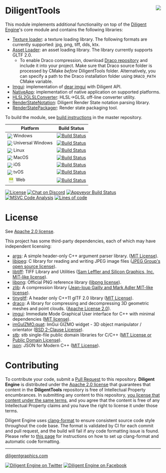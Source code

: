 # DiligentTools <img src="https://github.com/DiligentGraphics/DiligentCore/blob/master/media/diligentgraphics-logo.png" height=64 align="right" valign="middle">

This module implements additional functionality on top of the [Diligent Engine](https://github.com/DiligentGraphics/DiligentEngine)'s core module
and contains the following libraries:

* [Texture loader](TextureLoader): a texture loading library. The following formats are currently supported: jpg, png, tiff, dds, ktx.
* [Asset Loader](AssetLoader): an asset loading library. The library currently supports GLTF 2.0.
  * To enable Draco compression, download [Draco repository](https://github.com/google/draco) and include it into
    your project. Make sure that Draco source folder is processed by CMake *before* DiligentTools folder.
    Alternatively, you can specify a path to the Draco installation folder using `DRACO_PATH` CMake variable.
* [Imgui](Imgui): implementation of [dear imgui](https://github.com/ocornut/imgui) with Diligent API.
* [NativeApp](NativeApp): implementation of native application on supported platforms.
* [HLSL2GLSLConverter](HLSL2GLSLConverter): HLSL->GLSL off-line converter utility.
* [RenderStateNotation](RenderStateNotation): Diligent Render State notation parsing library.
* [RenderStatePackager](RenderStatePackager): Render state packaging tool.


To build the module, see [build instructions](https://github.com/DiligentGraphics/DiligentEngine/blob/master/README.md) in the master repository.

| Platform                                                                                                                                    |   Build Status                    |
| --------------------------------------------------------------------------------------------------------------------------------------------| --------------------------------- |
| <img src="https://github.com/DiligentGraphics/DiligentCore/blob/master/media/windows-logo.png" width=24 valign="middle"> Windows            | [![Build Status](https://github.com/DiligentGraphics/DiligentTools/actions/workflows/build-windows.yml/badge.svg?branch=master)](https://github.com/DiligentGraphics/DiligentTools/actions/workflows/build-windows.yml?query=branch%3Amaster) |
| <img src="https://github.com/DiligentGraphics/DiligentCore/blob/master/media/uwindows-logo.png" width=24 valign="middle"> Universal Windows | [![Build Status](https://github.com/DiligentGraphics/DiligentTools/actions/workflows/build-windows.yml/badge.svg?branch=master)](https://github.com/DiligentGraphics/DiligentTools/actions/workflows/build-windows.yml?query=branch%3Amaster) |
| <img src="https://github.com/DiligentGraphics/DiligentCore/blob/master/media/linux-logo.png" width=24 valign="middle"> Linux                | [![Build Status](https://github.com/DiligentGraphics/DiligentTools/actions/workflows/build-linux.yml/badge.svg?branch=master)](https://github.com/DiligentGraphics/DiligentTools/actions/workflows/build-linux.yml?query=branch%3Amaster) |
| <img src="https://github.com/DiligentGraphics/DiligentCore/blob/master/media/macos-logo.png" width=24 valign="middle"> MacOS                | [![Build Status](https://github.com/DiligentGraphics/DiligentTools/actions/workflows/build-apple.yml/badge.svg?branch=master)](https://github.com/DiligentGraphics/DiligentTools/actions/workflows/build-apple.yml?query=branch%3Amaster) |
| <img src="https://github.com/DiligentGraphics/DiligentCore/blob/master/media/apple-logo.png" width=24 valign="middle"> iOS                  | [![Build Status](https://github.com/DiligentGraphics/DiligentTools/actions/workflows/build-apple.yml/badge.svg?branch=master)](https://github.com/DiligentGraphics/DiligentTools/actions/workflows/build-apple.yml?query=branch%3Amaster) |
| <img src="https://github.com/DiligentGraphics/DiligentCore/blob/master/media/tvos-logo.png" width=24 valign="middle"> tvOS                  | [![Build Status](https://github.com/DiligentGraphics/DiligentTools/actions/workflows/build-apple.yml/badge.svg?branch=master)](https://github.com/DiligentGraphics/DiligentTools/actions/workflows/build-apple.yml?query=branch%3Amaster) |
| <img src="https://github.com/DiligentGraphics/DiligentCore/blob/master/media/emscripten-logo.png" width=24 valign="middle"> Web             | [![Build Status](https://github.com/DiligentGraphics/DiligentTools/actions/workflows/build-emscripten.yml/badge.svg?branch=master)](https://github.com/DiligentGraphics/DiligentTools/actions/workflows/build-emscripten.yml?query=branch%3Amaster) | 


[![License](https://img.shields.io/badge/License-Apache%202.0-blue.svg)](License.txt)
[![Chat on Discord](https://img.shields.io/discord/730091778081947680?logo=discord)](https://discord.gg/t7HGBK7)
[![Appveyor Build Status](https://ci.appveyor.com/api/projects/status/github/DiligentGraphics/DiligentTools?svg=true)](https://ci.appveyor.com/project/DiligentGraphics/diligenttools)
[![MSVC Code Analysis](https://github.com/DiligentGraphics/DiligentTools/actions/workflows/msvc_analysis.yml/badge.svg?branch=master)](https://github.com/DiligentGraphics/DiligentTools/actions/workflows/msvc_analysis.yml?query=branch%3Amaster)
[![Lines of code](https://sloc.xyz/github/DiligentGraphics/DiligentTools)](https://github.com/DiligentGraphics/DiligentTools)

# License

See [Apache 2.0 license](License.txt).

This project has some third-party dependencies, each of which may have independent licensing:

* [args](https://github.com/Taywee/args): A simple header-only C++ argument parser library. ([MIT License](https://github.com/DiligentGraphics/args/blob/master/LICENSE)).
* [libjpeg](http://libjpeg.sourceforge.net/): C library for reading and writing JPEG image files ([JPEG Group's open source license](https://github.com/DiligentGraphics/DiligentTools/blob/master/ThirdParty/libjpeg-9a/README)).
* [libtiff](http://www.libtiff.org/): TIFF Library and Utilities ([Sam Leffler and Silicon Graphics, Inc. MIT-like license](https://github.com/DiligentGraphics/DiligentTools/blob/master/ThirdParty/libtiff/COPYRIGHT)).
* [libpng](http://www.libpng.org/pub/png/libpng.html): Official PNG reference library ([libpng license](https://github.com/DiligentGraphics/DiligentTools/blob/master/ThirdParty/lpng-1.6.17/LICENSE)).
* [zlib](https://zlib.net/): A compression library ([Jean-loup Gailly and Mark Adler MIT-like license](https://github.com/DiligentGraphics/DiligentTools/blob/master/ThirdParty/zlib-1.2.8/README)).
* [tinygltf](https://github.com/syoyo/tinygltf): A header only C++11 glTF 2.0 library ([MIT License](https://github.com/DiligentGraphics/DiligentTools/blob/master/ThirdParty/tinygltf/LICENSE)).
* [draco](https://github.com/google/draco): A library for compressing and decompressing 3D geometric meshes and point clouds. ([Apache License 2.0](https://github.com/google/draco/blob/master/LICENSE)).
* [imgui](https://github.com/ocornut/imgui): Immediate Mode Graphical User interface for C++ with minimal dependencies ([MIT license](https://github.com/DiligentGraphics/imgui/blob/master/LICENSE.txt)).
* [imGuIZMO.quat](https://github.com/BrutPitt/imGuIZMO.quat): ImGui GIZMO widget - 3D object manipulator / orientator ([BSD 2-Clause License](https://github.com/DiligentGraphics/DiligentTools/blob/master/ThirdParty/imGuIZMO.quat/license.txt)).
* [stb](https://github.com/nothings/stb): stb single-file public domain libraries for C/C++ ([MIT License or Public Domain License](https://github.com/DiligentGraphics/stb/blob/master/LICENSE)).
* [json](https://github.com/nlohmann/json): JSON for Modern C++ ([MIT License](https://github.com/DiligentGraphics/json/blob/develop/LICENSE.MIT)).

<a name="contributing"></a>
# Contributing

To contribute your code, submit a [Pull Request](https://github.com/DiligentGraphics/DiligentTools/pulls) 
to this repository. **Diligent Engine** is distributed under the [Apache 2.0 license](License.txt) that guarantees 
that content in the **DiligentTools** repository is free of Intellectual Property encumbrances.
In submitting any content to this repository,
[you license that content under the same terms](https://docs.github.com/en/free-pro-team@latest/github/site-policy/github-terms-of-service#6-contributions-under-repository-license),
and you agree that the content is free of any Intellectual Property claims and you have the right to license it under those terms. 

Diligent Engine uses [clang-format](https://clang.llvm.org/docs/ClangFormat.html) to ensure
consistent source code style throughout the code base. The format is validated by CI
for each commit and pull request, and the build will fail if any code formatting issue is found. Please refer
to [this page](https://github.com/DiligentGraphics/DiligentCore/blob/master/doc/code_formatting.md) for instructions
on how to set up clang-format and automatic code formatting.

------------------------------

[diligentgraphics.com](http://diligentgraphics.com)

[![Diligent Engine on Twitter](https://github.com/DiligentGraphics/DiligentCore/blob/master/media/twitter.png)](https://twitter.com/diligentengine)
[![Diligent Engine on Facebook](https://github.com/DiligentGraphics/DiligentCore/blob/master/media/facebook.png)](https://www.facebook.com/DiligentGraphics/)
